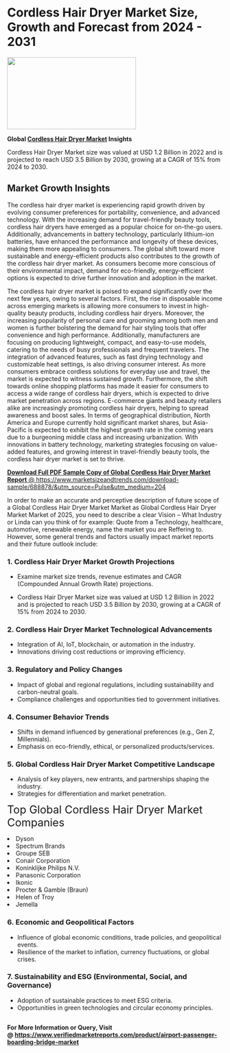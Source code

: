<H1>Cordless Hair Dryer Market Size, Growth and Forecast from 2024 - 2031</H1><img class="aligncenter size-medium wp-image-584254" src="https://thirdeyenews.in/wp-content/uploads/2024/09/Global-Market-Research-300x168.jpeg" alt="" width="300" height="168" /><p><strong>Global&nbsp;<a href="https://www.marketsizeandtrends.com/download-sample/688878/&amp;utm_source=Pulse&amp;utm_medium=204">Cordless Hair Dryer Market</a> Insights</strong></p><p>Cordless Hair Dryer Market size was valued at USD 1.2 Billion in 2022 and is projected to reach USD 3.5 Billion by 2030, growing at a CAGR of 15% from 2024 to 2030.</p><p><h2>Market Growth Insights</h2> <p>The cordless hair dryer market is experiencing rapid growth driven by evolving consumer preferences for portability, convenience, and advanced technology. With the increasing demand for travel-friendly beauty tools, cordless hair dryers have emerged as a popular choice for on-the-go users. Additionally, advancements in battery technology, particularly lithium-ion batteries, have enhanced the performance and longevity of these devices, making them more appealing to consumers. The global shift toward more sustainable and energy-efficient products also contributes to the growth of the cordless hair dryer market. As consumers become more conscious of their environmental impact, demand for eco-friendly, energy-efficient options is expected to drive further innovation and adoption in the market.</p> <p><a href="#"></a></p> <p>The cordless hair dryer market is poised to expand significantly over the next few years, owing to several factors. First, the rise in disposable income across emerging markets is allowing more consumers to invest in high-quality beauty products, including cordless hair dryers. Moreover, the increasing popularity of personal care and grooming among both men and women is further bolstering the demand for hair styling tools that offer convenience and high performance. Additionally, manufacturers are focusing on producing lightweight, compact, and easy-to-use models, catering to the needs of busy professionals and frequent travelers. The integration of advanced features, such as fast drying technology and customizable heat settings, is also driving consumer interest. As more consumers embrace cordless solutions for everyday use and travel, the market is expected to witness sustained growth. Furthermore, the shift towards online shopping platforms has made it easier for consumers to access a wide range of cordless hair dryers, which is expected to drive market penetration across regions. E-commerce giants and beauty retailers alike are increasingly promoting cordless hair dryers, helping to spread awareness and boost sales. In terms of geographical distribution, North America and Europe currently hold significant market shares, but Asia-Pacific is expected to exhibit the highest growth rate in the coming years due to a burgeoning middle class and increasing urbanization. With innovations in battery technology, marketing strategies focusing on value-added features, and growing interest in travel-friendly beauty tools, the cordless hair dryer market is set to thrive. <p><a href="#"></p><p><span class=""><strong>Download Full PDF Sample Copy of Global Cordless Hair Dryer Market Report</strong> @ <a href="https://www.marketsizeandtrends.com/download-sample/688878/&amp;utm_source=Pulse&amp;utm_medium=204" target="_blank">https://www.marketsizeandtrends.com/download-sample/688878/&amp;utm_source=Pulse&amp;utm_medium=204</a></span></p><p>In order to make an accurate and perceptive description of future scope of a Global&nbsp;Cordless Hair Dryer Market Market as Global&nbsp;Cordless Hair Dryer Market Market of 2025, you need to describe a clear Vision &ndash; What Industry or Linda can you think of for example: Quote from a Technology, healthcare, automotive, renewable energy, name the market you are Reffering to. However, some general trends and factors usually impact market reports and their future outlook include:</p><h3>1.&nbsp;<strong>Cordless Hair Dryer Market Growth Projections</strong></h3><ul><li>Examine market size trends, revenue estimates and CAGR (Compounded Annual Growth Rate) projections.</li><li><p>Cordless Hair Dryer Market size was valued at USD 1.2 Billion in 2022 and is projected to reach USD 3.5 Billion by 2030, growing at a CAGR of 15% from 2024 to 2030.</p></li></ul><h3>2.&nbsp;<strong>Cordless Hair Dryer Market Technological Advancements</strong></h3><ul><li>Integration of AI, IoT, blockchain, or automation in the industry.</li><li>Innovations driving cost reductions or improving efficiency.</li></ul><h3>3.&nbsp;<strong>Regulatory and Policy Changes</strong></h3><ul><li>Impact of global and regional regulations, including sustainability and carbon-neutral goals.</li><li>Compliance challenges and opportunities tied to government initiatives.</li></ul><h3>4.&nbsp;<strong>Consumer Behavior Trends</strong></h3><ul><li>Shifts in demand influenced by generational preferences (e.g., Gen Z, Millennials).</li><li>Emphasis on eco-friendly, ethical, or personalized products/services.</li></ul><h3>5.&nbsp;<strong>Global Cordless Hair Dryer Market Competitive Landscape</strong></h3><ul><li>Analysis of key players, new entrants, and partnerships shaping the industry.</li><li>Strategies for differentiation and market penetration.</li></ul><p data-pm-slice="1 1 []"><span style="color: inherit; font-family: inherit; font-size: 25px;">Top Global Cordless Hair Dryer Market Companies</span></p><div class="" data-test-id=""><p><li>Dyson</li><li> Spectrum Brands</li><li> Groupe SEB</li><li> Conair Corporation</li><li> Koninklijke Philips N.V.</li><li> Panasonic Corporation</li><li> Ikonic</li><li> Procter & Gamble (Braun)</li><li> Helen of Troy</li><li> Jemella</li></p></div><h3>6.&nbsp;<strong>Economic and Geopolitical Factors</strong></h3><ul><li>Influence of global economic conditions, trade policies, and geopolitical events.</li><li>Resilience of the market to inflation, currency fluctuations, or global crises.</li></ul><h3>7.&nbsp;<strong>Sustainability and ESG (Environmental, Social, and Governance)</strong></h3><ul><li>Adoption of sustainable practices to meet ESG criteria.</li><li>Opportunities in green technologies and circular economy principles.</li></ul><h2><strong style="font-size: 14px;">For More Information or Query, Visit @&nbsp;</strong><a style="background-color: #ffffff; font-size: 14px;" href="https://www.marketsizeandtrends.com/report/cordless-hair-dryer-market/" target="_blank">https://www.verifiedmarketreports.com/product/airport-passenger-boarding-bridge-market</a></h2>
